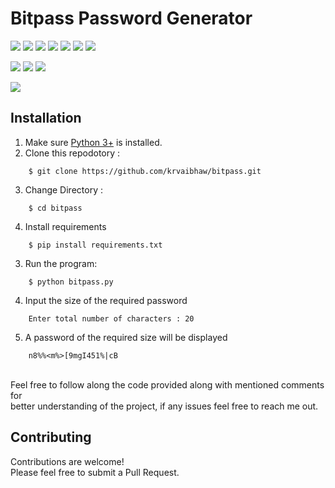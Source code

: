 # Bitpass Password Generator

![](https://img.shields.io/badge/Excitement-High-red)
![](https://img.shields.io/badge/Maintained-Yes-indigo)
![](https://img.shields.io/badge/Pull_Requests-Accepting-yellow)
![](https://img.shields.io/github/forks/krvaibhaw/bitpass)
![](https://img.shields.io/github/contributors/krvaibhaw/bitpass)
![](https://img.shields.io/github/issues/krvaibhaw/bitpass)
![](https://img.shields.io/github/stars/krvaibhaw/bitpass)

![](https://img.shields.io/badge/Contributions-Accepting-pink)
![](https://img.shields.io/github/license/krvaibhaw/bitpass)
[![](https://img.shields.io/badge/By_Me_A_Coffee-Paypal-skyblue)](https://www.paypal.com/paypalme/krvaibhaw/100)

![](https://img.shields.io/badge/Python-blue)


## Installation

1. Make sure [Python 3+](https://www.python.org/downloads/) is installed.
2. Clone this repodotory : 
```
    $ git clone https://github.com/krvaibhaw/bitpass.git
``` 
3.  Change Directory :
```
    $ cd bitpass
``` 
4. Install requirements  
```
    $ pip install requirements.txt
``` 
3. Run the program:
```
    $ python bitpass.py 
```
4. Input the size of the required password
```
    Enter total number of characters : 20
```
5. A password of the required size will be displayed
```
    n8%%<m%>[9mgI451%|cB
```

<br>
Feel free to follow along the code provided along with mentioned comments for
<br>better understanding of the project, if any issues feel free to reach me out.
<br>

## Contributing

Contributions are welcome!
<br>Please feel free to submit a Pull Request.